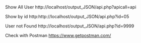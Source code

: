 Show All User http://localhost/output_JSON/api.php?apicall=api

Show by id http:http://localhost/output_JSON/api.php?id=05

User not Found http://localhost/output_JSON/api.php?id=9999

Check with Postman https://www.getpostman.com/
